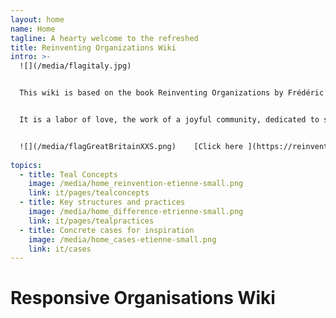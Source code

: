 ```yaml
---
layout: home
name: Home
tagline: A hearty welcome to the refreshed
title: Reinventing Organizations Wiki
intro: >-
  ![](/media/flagitaly.jpg)


  This wiki is based on the book Reinventing Organizations by Frédéric Laloux. Its primary purpose is to serve as a practical guide for leaders who are reinventing their organization and are looking for inspiration as they upgrade specific management practices in their organization.


  It is a labor of love, the work of a joyful community, dedicated to soulful organizations everywhere coming to life. We  invite you to[ join us and contribute](https://reinventingorganizationswiki.com/it/pages/how-can-you-contribute)  to add cases and insights to this wiki.


  ![](/media/flagGreatBritainXXS.png)    [Click here ](https://reinventingorganizationswiki.com/it/pages/translations) for accessing translations of this Wiki (Hungarian, Chinese and Spanish are available today - Polish, Russian and French are in progress)
  
topics:
  - title: Teal Concepts
    image: /media/home_reinvention-etienne-small.png
    link: it/pages/tealconcepts
  - title: Key structures and practices
    image: /media/home_difference-etrienne-small.png
    link: it/pages/tealpractices
  - title: Concrete cases for inspiration
    image: /media/home_cases-etienne-small.png
    link: it/cases
---
```


# Responsive Organisations Wiki
